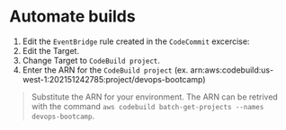 # Automate builds

1. Edit the `EventBridge` rule created in the `CodeCommit` excercise:
2. Edit the Target.
3. Change Target to `CodeBuild project`.
4. Enter the ARN for the `CodeBuild project` (ex. arn:aws:codebuild:us-west-1:202151242785:project/devops-bootcamp)  
> Substitute the ARN for your environment.
> The ARN can be retrived with the command `aws codebuild batch-get-projects --names devops-bootcamp`.
